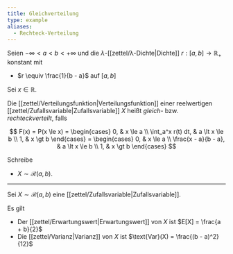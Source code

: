 ```yaml
---
title: Gleichverteilung
type: example
aliases:
  - Rechteck-Verteilung
---
```


Seien $-\infty \lt a \lt b \lt +\infty$ und die $\lambda$-[[zettel/λ-Dichte|Dichte]] $r : [a, b] \to \mathbb{R}_+$ konstant mit
- $r \equiv \frac{1}{b - a}$ auf $[a, b]$

Sei $x \in \mathbb{R}$.

Die [[zettel/Verteilungsfunktion|Verteilungsfunktion]] einer reelwertigen [[zettel/Zufallsvariable|Zufallsvariable]] $X$ heißt *gleich-* bzw. *rechteckverteilt*, falls

$$
	F(x) = P(x \le x) = \begin{cases}
		0, & x \le a \\
		\int_a^x r(t) dt, & a \lt x \le b \\
		1, & x \gt b
	\end{cases} = \begin{cases}
		0, & x \le a \\
		\frac{x - a}{b - a}, & a \lt x \le b \\
		1, & x \gt b
	\end{cases}
$$

Schreibe
- $X \sim \mathcal{R}(a, b)$.

---

Sei $X \sim \mathcal{R}(a, b)$ eine [[zettel/Zufallsvariable|Zufallsvariable]].

Es gilt
- Der [[zettel/Erwartungswert|Erwartungswert]] von $X$ ist $E[X] = \frac{a + b}{2}$
- Die [[zettel/Varianz|Varianz]] von $X$ ist $\text{Var}(X) = \frac{(b - a)^2}{12}$